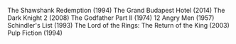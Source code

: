 The Shawshank Redemption (1994)
The Grand Budapest Hotel (2014)
The Dark Knight 2 (2008)
The Godfather Part II (1974)
12 Angry Men (1957)
Schindler's List (1993)
The Lord of the Rings: The Return of the King (2003)
Pulp Fiction (1994)

